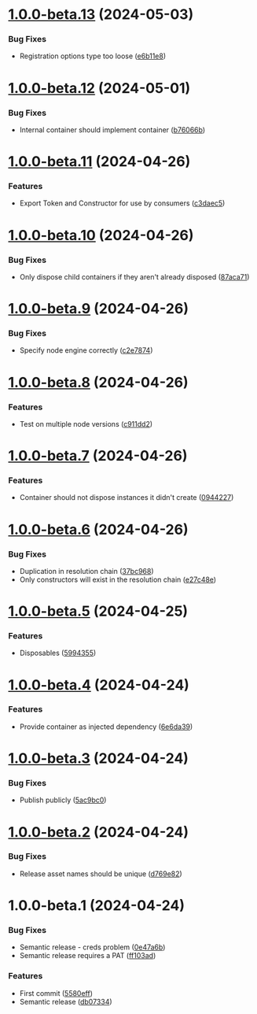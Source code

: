 # [1.0.0-beta.13](https://github.com/laurence79/ts-ioc/compare/v1.0.0-beta.12...v1.0.0-beta.13) (2024-05-03)


### Bug Fixes

* Registration options type too loose ([e6b11e8](https://github.com/laurence79/ts-ioc/commit/e6b11e804d14c2362afb781a6155f27f49a63f01))

# [1.0.0-beta.12](https://github.com/laurence79/ts-ioc/compare/v1.0.0-beta.11...v1.0.0-beta.12) (2024-05-01)


### Bug Fixes

* Internal container should implement container ([b76066b](https://github.com/laurence79/ts-ioc/commit/b76066b00262b1f920a1b55ee1282dbc91b6aedc))

# [1.0.0-beta.11](https://github.com/laurence79/ts-ioc/compare/v1.0.0-beta.10...v1.0.0-beta.11) (2024-04-26)


### Features

* Export Token and Constructor for use by consumers ([c3daec5](https://github.com/laurence79/ts-ioc/commit/c3daec5525d3ec51dd38306a069b5f247599eaec))

# [1.0.0-beta.10](https://github.com/laurence79/ts-ioc/compare/v1.0.0-beta.9...v1.0.0-beta.10) (2024-04-26)


### Bug Fixes

* Only dispose child containers if they aren't already disposed ([87aca71](https://github.com/laurence79/ts-ioc/commit/87aca717a3dcc3897cb5d1bb7ede05d78d9a9323))

# [1.0.0-beta.9](https://github.com/laurence79/ts-ioc/compare/v1.0.0-beta.8...v1.0.0-beta.9) (2024-04-26)


### Bug Fixes

* Specify node engine correctly ([c2e7874](https://github.com/laurence79/ts-ioc/commit/c2e787472fe861c3970af3983b11d2812b4f0418))

# [1.0.0-beta.8](https://github.com/laurence79/ts-ioc/compare/v1.0.0-beta.7...v1.0.0-beta.8) (2024-04-26)


### Features

* Test on multiple node versions ([c911dd2](https://github.com/laurence79/ts-ioc/commit/c911dd259f7c63e23e28aa6e01bdf871aaac05aa))

# [1.0.0-beta.7](https://github.com/laurence79/ts-ioc/compare/v1.0.0-beta.6...v1.0.0-beta.7) (2024-04-26)


### Features

* Container should not dispose instances it didn't create ([0944227](https://github.com/laurence79/ts-ioc/commit/0944227a382d45e6316051e1bcd038fb75a75ca3))

# [1.0.0-beta.6](https://github.com/laurence79/ts-ioc/compare/v1.0.0-beta.5...v1.0.0-beta.6) (2024-04-26)


### Bug Fixes

* Duplication in resolution chain ([37bc968](https://github.com/laurence79/ts-ioc/commit/37bc9681fdf93e207b2c9fa97dac0eb980987a0d))
* Only constructors will exist in the resolution chain ([e27c48e](https://github.com/laurence79/ts-ioc/commit/e27c48ec7422647f3927ecd9aa571e9fa1d20e36))

# [1.0.0-beta.5](https://github.com/laurence79/ts-ioc/compare/v1.0.0-beta.4...v1.0.0-beta.5) (2024-04-25)


### Features

* Disposables ([5994355](https://github.com/laurence79/ts-ioc/commit/59943559de5ebe6116e5208371e12390f3be541b))

# [1.0.0-beta.4](https://github.com/laurence79/ts-ioc/compare/v1.0.0-beta.3...v1.0.0-beta.4) (2024-04-24)


### Features

* Provide container as injected dependency ([6e6da39](https://github.com/laurence79/ts-ioc/commit/6e6da3928786bb5cb70c9c1be872ed91b861d83c))

# [1.0.0-beta.3](https://github.com/laurence79/ts-ioc/compare/v1.0.0-beta.2...v1.0.0-beta.3) (2024-04-24)


### Bug Fixes

* Publish publicly ([5ac9bc0](https://github.com/laurence79/ts-ioc/commit/5ac9bc0a58872b2d36ff0b5e8717612a582e82ef))

# [1.0.0-beta.2](https://github.com/laurence79/ts-ioc/compare/v1.0.0-beta.1...v1.0.0-beta.2) (2024-04-24)


### Bug Fixes

* Release asset names should be unique ([d769e82](https://github.com/laurence79/ts-ioc/commit/d769e829d5179dfbbfe7e8c8e2017c88b158bcc6))

# 1.0.0-beta.1 (2024-04-24)


### Bug Fixes

* Semantic release - creds problem ([0e47a6b](https://github.com/laurence79/ts-ioc/commit/0e47a6b00eadf8ec0435600bd0ca4270864cfc4d))
* Semantic release requires a PAT ([ff103ad](https://github.com/laurence79/ts-ioc/commit/ff103adeb4f6eedfaeb6484293a301867aa15cf3))


### Features

* First commit ([5580eff](https://github.com/laurence79/ts-ioc/commit/5580eff66e95bde7f065d7ef4ba8a1c8ea2e56a2))
* Semantic release ([db07334](https://github.com/laurence79/ts-ioc/commit/db073344d303f4eef79121049f1689ca69b7f99f))
